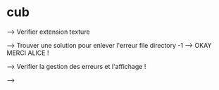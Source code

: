 # cub

--> Verifier extension texture

--> Trouver une solution pour enlever l'erreur file directory -1 --> OKAY MERCI ALICE !

--> Verifier la gestion des erreurs et l'affichage !

-->
